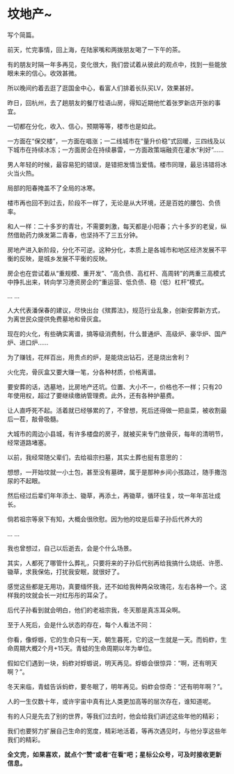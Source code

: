 # 坟地产~

<p style="visibility: visible;">写个简篇。</p><p style="visibility: visible;">前天，忙完事情，回上海，在陆家嘴和两拨朋友喝了一下午的茶。</p><p style="visibility: visible;">有的朋友时隔一年多再见，变化很大，我们尝试着从彼此的观点中，找到一些能放眼未来的信心。收效甚微。</p><p style="visibility: visible;">所以晚间约着去逛了逛国金中心，看富人们排着长队买LV，效果甚好。</p><p style="visibility: visible;">昨日，回杭州，去了趟朋友的餐厅桂语山房，得知近期他忙着张罗新店开张的事宜。</p><p style="visibility: visible;">一切都在分化，收入、信心，预期等等，楼市也是如此。</p><p style="visibility: visible;">一方面在“保交楼”，一方面在唱涨；一二线城市在“量升价稳”式回暖，三四线及以下城市在持续冰冻；一方面房企在持续暴雷，一方面政策端融资在灌水“利好”......</p><p style="visibility: visible;">男人年轻的时候，最容易犯的错误，是错把发情当爱情。楼市同理，最忌讳错将冰火当火热。</p><p style="visibility: visible;">局部的阳春掩盖不了全局的冰寒。</p><p style="visibility: visible;">楼市再也回不到过去，阶段不一样了，无论是从大环境，还是百姓的腰包、负债率。</p><p style="visibility: visible;">和人一样：二十多岁的青壮，不需要刺激，每天都是小阳春；六十多岁的老叟，纵然借助药力焕发第二青春，也坚持不了三五分钟。<br style="visibility: visible;"></p><p style="visibility: visible;">房地产进入新阶段，分化不可逆。这种分化，本质上是各城市和地区经济发展不平衡的反映，是城乡发展不平衡的反映。</p><p style="visibility: visible;">房企也在尝试着从“重规模、重开发”、“高负债、高杠杆、高周转”的两重三高模式中挣扎出来，转向学习港资房企的“重运营、低负债、稳（低）杠杆”模式。</p><p style="visibility: visible;">... ...<br style="visibility: visible;"></p><p style="visibility: visible;">人大代表潘保春的建议，尽快出台《殡葬法》，规范行业乱象，创新安葬新方式，为离世民众提供免费墓地和骨灰盒。</p><p style="visibility: visible;">现在的火化，有些确实离谱，搞等级消费制，什么普通炉、高级炉、豪华炉、国产炉、进口炉......</p><p style="visibility: visible;">为了赚钱，花样百出，用贵点的炉，是能烧出钻石，还是烧出舍利？</p><p style="visibility: visible;">火化完，骨灰盒又要大赚一笔，分各种材质，价格离谱。<br style="visibility: visible;"></p><p>要安葬的话，选墓地，比房地产还坑。位置、大小不一，价格也不一样；只有20年使用权，超过了要继续缴纳管理费。此外，还有各种护墓费。</p><p>让人直呼死不起。活着就已经够累的了，不曾想，死后还得做一把韭菜，被收割最后一茬，敲骨吸髓。</p><p>大城市的周边小县城，有许多楼盘的房子，就被买来专门放骨灰，每年的清明节，经常道路堵塞。</p><p>以前，我经常随父辈们，去给祖宗扫墓，其实土葬也挺有意思的：</p><p>想想，一开始坟就一小土包，甚至没有墓碑，属于是那种乡间小孩路过，随手撒泡尿的不起眼。</p><p>然后经过后辈们年年添土、锄草，再添土，再锄草，循环往复，坟一年年茁壮成长。</p><p>倘若祖宗等泉下有知，大概会很欣慰。因为他的坟是后辈子孙后代养大的<img data-src="https://res.wx.qq.com/t/wx_fed/we-emoji/res/v1.3.10/assets/newemoji/Yellowdog.png" data-ratio="1" data-w="20" style="display: inline-block; vertical-align: middle; background-size: cover; width: 20px !important; height: 20px !important;" data-original-style="display:inline-block;width:20px;vertical-align:middle;background-size:cover;" data-index="1" src="data:image/svg+xml,%3C%3Fxml version='1.0' encoding='UTF-8'%3F%3E%3Csvg width='1px' height='1px' viewBox='0 0 1 1' version='1.1' xmlns='http://www.w3.org/2000/svg' xmlns:xlink='http://www.w3.org/1999/xlink'%3E%3Ctitle%3E%3C/title%3E%3Cg stroke='none' stroke-width='1' fill='none' fill-rule='evenodd' fill-opacity='0'%3E%3Cg transform='translate(-249.000000, -126.000000)' fill='%23FFFFFF'%3E%3Crect x='249' y='126' width='1' height='1'%3E%3C/rect%3E%3C/g%3E%3C/g%3E%3C/svg%3E" class="js_img_placeholder wx_img_placeholder" _width="20px" alt="图片"></p><p>... ...<br></p><p style="white-space: normal;">我也曾想过，自己以后逝去，会是个什么场景。</p><p style="white-space: normal;">其实，人都死了哪管什么葬礼，只要将来的子孙后代别再给我搞什么烧纸、许愿、锄草，求我保佑，打扰我安眠，就很好了。</p><p style="white-space: normal;">感觉这些都是无用功，真要缅怀我，还不如给我种两朵玫瑰花，左右各种一个。这样我的坟就会长一对红彤彤的耳朵了。</p><p style="white-space: normal;">后代子孙看到就会明白，他们的老祖宗我，冬天那是真冻耳朵啊。</p><p style="white-space: normal;">至于人死后，会是什么状态的存在，每个人看法不同：<br></p><p>你看，像蜉蝣，它的生命只有一天，朝生暮死，它的这一生就是一天。而蚂蚱，生命周期大概2个月+15天。青蛙的生命周期以年为单位。</p><p>假如它们遇到一块，蚂蚱对蜉蝣说，明天再见。蜉蝣会很惊异：“啊，还有明天啊？”。</p><p>冬天来临，青蛙告诉蚂蚱，要冬眠了，明年再见。蚂蚱会惊奇：“还有明年啊？”。</p><p>人的一生仅数十年，或许宇宙中真有比人类更加高等的层次存在，谁知道呢。</p><p>有的人只是先去了别的世界，等我们过去时，他会给我们讲述这些年他的精彩；</p><p>我们也要努力扩展自己生命的宽度，精彩地活着，等再次遇见时，与他分享这些年我们的精彩。</p><p style="margin-bottom: 0px;"><strong style="outline: 0px;max-width: 100%;color: rgb(34, 34, 34);font-family: system-ui, -apple-system, BlinkMacSystemFont, &quot;Helvetica Neue&quot;, &quot;PingFang SC&quot;, &quot;Hiragino Sans GB&quot;, &quot;Microsoft YaHei UI&quot;, &quot;Microsoft YaHei&quot;, Arial, sans-serif;letter-spacing: 0.544px;white-space: normal;background-color: rgb(255, 255, 255);font-size: 16px;box-sizing: border-box !important;overflow-wrap: break-word !important;"><span style="outline: 0px;max-width: 100%;font-size: 14px;box-sizing: border-box !important;overflow-wrap: break-word !important;">全文完，如果喜欢，就点个“赞”或者“在看”吧；星标公众号，可及时接收更新信息。</span></strong></p><p style="display: none;"><mp-style-type data-value="3"></mp-style-type></p>